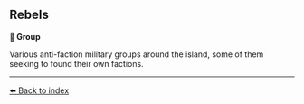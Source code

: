 ## Rebels

**🪪 Group**

Various anti-faction military groups around the island, some of them seeking to found their own factions.


----------
[⬅️ Back to index](../#4270_s)